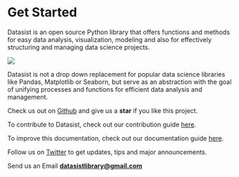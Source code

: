 # Get Started

Datasist is an open source Python library that offers functions and methods for easy data analysis, visualization, modeling and also for effectively structuring and managing data science projects.

![](.gitbook/assets/dlogo.jpeg)

Datasist is not a drop down replacement for popular data science  libraries like Pandas, Matplotlib or Seaborn, but serve as an abstraction with the goal of unifying processes and functions for efficient data analysis and management. 

Check us out on [Github](https://github.com/risenW/datasist) and give us a **star** if you like this project.

To contribute to Datasist, check out our contribution guide [here](https://risingodegua.gitbook.io/datasist-doc/contributing).

To improve this documentation, check out our documentation guide [here](https://risingodegua.gitbook.io/datasist-doc/improve-our-documentation).

Follow us on [Twitter](https://twitter.com/datasistlibrary) to get updates, tips and major announcements.

Send us an Email **datasistlibrary@gmail.com**

